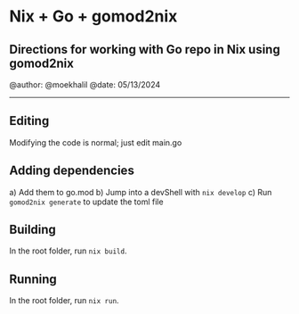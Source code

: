 
# Nix + Go + gomod2nix

## Directions for working with Go repo in Nix using gomod2nix

@author: @moekhalil
@date:   05/13/2024

<hr />

## Editing

Modifying the code is normal; just edit main.go

## Adding dependencies
 
 a) Add them to go.mod
 b) Jump into a devShell with `nix develop`
 c) Run `gomod2nix generate` to update the toml file

## Building

In the root folder, run `nix build`.


## Running

In the root folder, run `nix run`.
